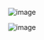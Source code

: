 ![image](https://github.com/himanshumalvi/himanshumalvi/assets/45842963/e9a64140-f07a-4fdd-9b95-590d130e3817)

![image](https://github.com/himanshumalvi/himanshumalvi/assets/45842963/e353e615-0ead-4812-b439-215fefaf50eb)

